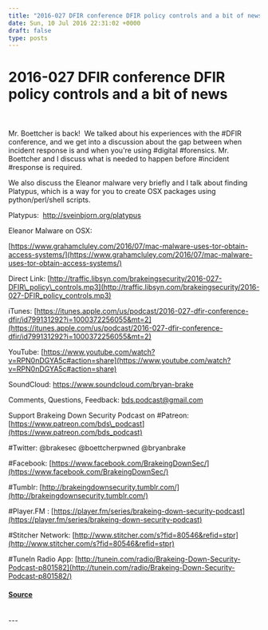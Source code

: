 ```yaml
---
title: "2016-027 DFIR conference DFIR policy controls and a bit of news"
date: Sun, 10 Jul 2016 22:31:02 +0000
draft: false
type: posts
---
```

# 2016-027 DFIR conference DFIR policy controls and a bit of news

<br/>

<br/>
Mr. Boettcher is back!  We talked about his experiences with the #DFIR conference, and we get into a discussion about the gap between when incident response is and when you're using #digital #forensics. Mr. Boettcher and I discuss what is needed to happen before #incident #response is required.

We also discuss the Eleanor malware very briefly and I talk about finding Platypus, which is a way for you to create OSX packages using python/perl/shell scripts.

Platypus:  http://sveinbjorn.org/platypus

Eleanor Malware on OSX:

[https://www.grahamcluley.com/2016/07/mac-malware-uses-tor-obtain-access-systems/](https://www.grahamcluley.com/2016/07/mac-malware-uses-tor-obtain-access-systems/)

Direct Link: [http://traffic.libsyn.com/brakeingsecurity/2016-027-DFIR\_policy\_controls.mp3](http://traffic.libsyn.com/brakeingsecurity/2016-027-DFIR_policy_controls.mp3)

iTunes: [https://itunes.apple.com/us/podcast/2016-027-dfir-conference-dfir/id799131292?i=1000372256055&mt=2](https://itunes.apple.com/us/podcast/2016-027-dfir-conference-dfir/id799131292?i=1000372256055&mt=2)

YouTube: [https://www.youtube.com/watch?v=RPN0nDGYA5c#action=share](https://www.youtube.com/watch?v=RPN0nDGYA5c#action=share)

SoundCloud: https://www.soundcloud.com/bryan-brake

Comments, Questions, Feedback: [bds.podcast@gmail.com](mailto:bds.podcast@gmail.com)

Support Brakeing Down Security Podcast on #Patreon: [https://www.patreon.com/bds\_podcast](https://www.patreon.com/bds_podcast)

#Twitter: @brakesec @boettcherpwned @bryanbrake

#Facebook: [https://www.facebook.com/BrakeingDownSec/](https://www.facebook.com/BrakeingDownSec/)

#Tumblr: [http://brakeingdownsecurity.tumblr.com/](http://brakeingdownsecurity.tumblr.com/)

#Player.FM : [https://player.fm/series/brakeing-down-security-podcast](https://player.fm/series/brakeing-down-security-podcast)

#Stitcher Network: [http://www.stitcher.com/s?fid=80546&refid=stpr](http://www.stitcher.com/s?fid=80546&refid=stpr)

#TuneIn Radio App: [http://tunein.com/radio/Brakeing-Down-Security-Podcast-p801582](http://tunein.com/radio/Brakeing-Down-Security-Podcast-p801582/)

#### [Source](http://brakeingsecurity.com/2016-027-dfir-conference-dfir-policy-controls-and-a-bit-of-news)

<br/>
---
